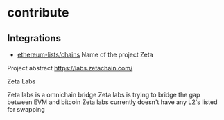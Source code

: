 # contribute

## Integrations
- [ethereum-lists/chains](https://github.com/ethereum-lists/chains/)
Name of the project
Zeta

Project abstract
https://labs.zetachain.com/

Zeta Labs

Zeta labs is a omnichain bridge
Zeta labs is trying to bridge the gap between EVM and bitcoin
Zeta labs currently doesn't have any L2's listed for swapping
